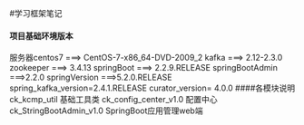#学习框架笔记

#### 项目基础环境版本
服务器centos7 ===>  CentOS-7-x86_64-DVD-2009_2
kafka ===> 2.12-2.3.0
zookeeper ===> 3.4.13
springBoot ===> 2.2.9.RELEASE
springBootAdmin ===>2.2.0
springVersion ===>5.2.0.RELEASE
spring_kafka_version=2.4.1.RELEASE
curator_version= 4.0.0
####各模块说明
ck_kcmp_util                    基础工具类
ck_config_center_v1.0           配置中心
ck_StringBootAdmin_v1.0         SpringBoot应用管理web端



